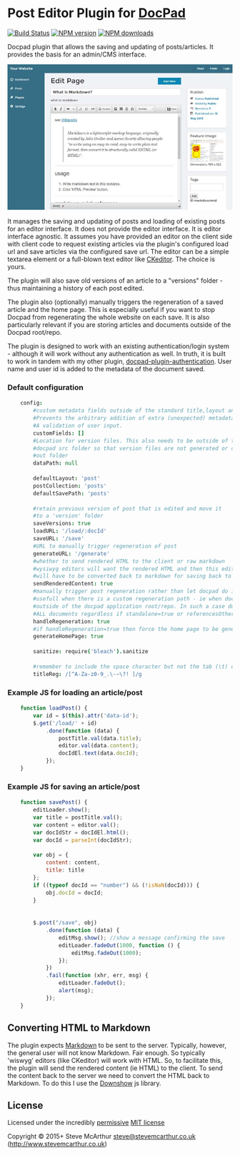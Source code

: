 # Post Editor Plugin for [DocPad](http://docpad.org)

[![Build Status](https://img.shields.io/travis/SteveMcArthur/docpad-plugin-posteditor/master.svg)](https://travis-ci.org/SteveMcArthur/docpad-plugin-posteditor "Check this project's build status on TravisCI")
[![NPM version](https://img.shields.io/npm/v/docpad-plugin-posteditor.svg)](https://www.npmjs.com/package/docpad-plugin-posteditor "View this project on NPM")
[![NPM downloads](https://img.shields.io/npm/dm/docpad-plugin-posteditor.svg)](https://www.npmjs.com/package/docpad-plugin-posteditor "View this project on NPM")


Docpad plugin that allows the saving and updating of posts/articles. It provides the basis for an admin/CMS interface. 

![Screen shot](https://raw.githubusercontent.com/SteveMcArthur/docpad-plugin-posteditor/master/screenshot.jpg)

It manages the saving and updating of posts and loading of existing posts for an editor interface. It does not provide the editor interface. It is editor interface agnostic. It assumes you have provided an editor on the client side with client code to request existing articles via the plugin's configured load url and save articles via the configured save url. The editor can be a simple textarea element or a full-blown text editor like [CKeditor](http://ckeditor.com/). The choice is yours.

The plugin will also save old versions of an article to a "versions" folder - thus maintaining a history of each post edited. 

The plugin also (optionally) manually triggers the regeneration of a saved article and the home page. This is especially useful if you want to stop Docpad from regenerating the whole website on each save. It is also particularly relevant if you are storing articles and documents outside of the Docpad root/repo.

The plugin is designed to work with an existing authentication/login system - although it will work without any authentication as well. In truth, it is built to work in tandem with my other plugin, [docpad-plugin-authentication](https://github.com/SteveMcArthur/docpad-plugin-authentication). User name and user id is added to the metadata of the document saved.

### Default configuration
```coffee
    config:
        #custom metadata fields outside of the standard title,layout and tags.
        #Prevents the arbitrary addition of extra (unexpected) metadata fields.
        #A validation of user input.
        customFields: []
        #Location for version files. This also needs to be outside of the
        #docpad src folder so that version files are not generated or copied to the
        #out folder
        dataPath: null

        defaultLayout: 'post'
        postCollection: 'posts'
        defaultSavePath: 'posts'

        #retain previous version of post that is edited and move it
        #to a 'version' folder
        saveVersions: true
        loadURL: '/load/:docId'
        saveURL: '/save'
        #URL to manually trigger regeneration of post
        generateURL: '/generate'
        #whether to send rendered HTML to the client or raw markdown
        #wysiwyg editors will want the rendered HTML and then this edited content
        #will have to be converted back to markdown for saving back to the server
        sendRenderedContent: true
        #manually trigger post regeneration rather than let docpad do it automatically.
        #usefull when there is a custom regeneration path - ie when documents are stored
        #outside of the docpad application root/repo. In such a case docpad will regenerate
        #ALL documents regardless if standalone=true or referencesOthers=false.
        handleRegeneration: true
        #if handleRegeneration=true then force the home page to be generated after each post update
        generateHomePage: true

        sanitize: require('bleach').sanitize

        #remember to include the space character but not the tab (\t) or newline (\n)
        titleReg: /[^A-Za-z0-9_.\-~\?! ]/g
```

### Example JS for loading an article/post

```js
    function loadPost() {
        var id = $(this).attr('data-id');
        $.get('/load/' + id)
            .done(function (data) {
                postTitle.val(data.title);
                editor.val(data.content);
                docIdEl.text(data.docId);
            });
    }
```

### Example JS for saving an article/post
```js
    function savePost() {
        editLoader.show();
        var title = postTitle.val();
        var content = editor.val();
        var docIdStr = docIdEl.html();
        var docId = parseInt(docIdStr);

        var obj = {
            content: content,
            title: title
        };
        if ((typeof docId == "number") && (!isNaN(docId))) {
            obj.docId = docId;
        }


        $.post("/save", obj)
            .done(function (data) {
                editMsg.show(); //show a message confirming the save
                editLoader.fadeOut(1000, function () {
                    editMsg.fadeOut(1000);
                });
            })
            .fail(function (xhr, err, msg) {
                editLoader.fadeOut();
                alert(msg);
            });
    }
```

## Converting HTML to Markdown
The plugin expects [Markdown](http://daringfireball.net/projects/markdown/) to be sent to the server. Typically, however, the general user will not know Markdown. Fair enough. So typically 'wiswyg' editors (like CKeditor) will work with HTML. So, to facilitate this, the plugin will send the rendered content (ie HTML) to the client. To send the content back to the server we need to convert the HTML back to Markdown. To do this I use the [Downshow](https://github.com/acornejo/downshow) js library.



## License

Licensed under the incredibly [permissive](http://en.wikipedia.org/wiki/Permissive_free_software_licence) [MIT license](http://creativecommons.org/licenses/MIT/)

Copyright &copy; 2015+ Steve McArthur <steve@stevemcarthur.co.uk> (http://www.stevemcarthur.co.uk)
